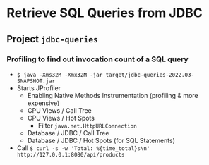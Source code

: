 # Retrieve SQL Queries from JDBC

## Project ``` jdbc-queries ```

### Profiling to find out invocation count of a SQL query

- ``` $ java -Xms32M -Xmx32M -jar target/jdbc-queries-2022.03-SNAPSHOT.jar ```
- Starts JProfiler
  - Enabling Native Methods Instrumentation (profiling & more expensive)
  - CPU Views / Call Tree
  - CPU Views / Hot Spots
    - Filter ``` java.net.HttpURLConnection ```
  - Database / JDBC / Call Tree
  - Database / JDBC / Hot Spots (for SQL Statements)
- Call ``` $ curl -s -w 'Total: %{time_total}s\n'  http://127.0.0.1:8080/api/products ```